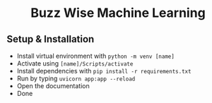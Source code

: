 <h1 align="center">Buzz Wise Machine Learning</h1>

<h2>Setup & Installation</h2>

- Install virtual environment with `python -m venv [name]`
- Activate using `[name]/Scripts/activate`
- Install dependencies with `pip install -r requirements.txt`
- Run by typing `uvicorn app:app --reload`
- Open the documentation
- Done
